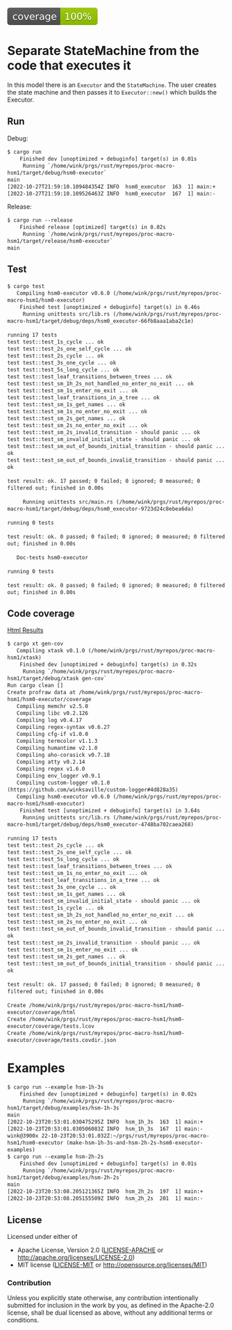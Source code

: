 ![code-coverage](coverage/html/badges/flat.svg)

# Separate StateMachine from the code that executes it

In this model there is an `Executor` and the `StateMachine`. The user
creates the state machine and then passes it to `Executor::new()` which
builds the Executor.

## Run

Debug:
```
$ cargo run
    Finished dev [unoptimized + debuginfo] target(s) in 0.01s
     Running `/home/wink/prgs/rust/myrepos/proc-macro-hsm1/target/debug/hsm0-executor`
main
[2022-10-27T21:59:10.109484354Z INFO  hsm0_executor  163  1] main:+
[2022-10-27T21:59:10.109526463Z INFO  hsm0_executor  167  1] main:-
```

Release:
```
$ cargo run --release
    Finished release [optimized] target(s) in 0.02s
     Running `/home/wink/prgs/rust/myrepos/proc-macro-hsm1/target/release/hsm0-executor`
main
```

## Test

```
$ cargo test
   Compiling hsm0-executor v0.6.0 (/home/wink/prgs/rust/myrepos/proc-macro-hsm1/hsm0-executor)
    Finished test [unoptimized + debuginfo] target(s) in 0.46s
     Running unittests src/lib.rs (/home/wink/prgs/rust/myrepos/proc-macro-hsm1/target/debug/deps/hsm0_executor-66fb8aaa1aba2c1e)

running 17 tests
test test::test_1s_cycle ... ok
test test::test_2s_one_self_cycle ... ok
test test::test_2s_cycle ... ok
test test::test_3s_one_cycle ... ok
test test::test_5s_long_cycle ... ok
test test::test_leaf_transitions_between_trees ... ok
test test::test_sm_1h_2s_not_handled_no_enter_no_exit ... ok
test test::test_sm_1s_enter_no_exit ... ok
test test::test_leaf_transitions_in_a_tree ... ok
test test::test_sm_1s_get_names ... ok
test test::test_sm_1s_no_enter_no_exit ... ok
test test::test_sm_2s_get_names ... ok
test test::test_sm_2s_no_enter_no_exit ... ok
test test::test_sm_2s_invalid_transition - should panic ... ok
test test::test_sm_invalid_initial_state - should panic ... ok
test test::test_sm_out_of_bounds_initial_transition - should panic ... ok
test test::test_sm_out_of_bounds_invalid_transition - should panic ... ok

test result: ok. 17 passed; 0 failed; 0 ignored; 0 measured; 0 filtered out; finished in 0.00s

     Running unittests src/main.rs (/home/wink/prgs/rust/myrepos/proc-macro-hsm1/target/debug/deps/hsm0_executor-9723d24c8ebea6da)

running 0 tests

test result: ok. 0 passed; 0 failed; 0 ignored; 0 measured; 0 filtered out; finished in 0.00s

   Doc-tests hsm0-executor

running 0 tests

test result: ok. 0 passed; 0 failed; 0 ignored; 0 measured; 0 filtered out; finished in 0.00s
```

## Code coverage

<!--
Using html preview.github.io. Or how display/render a URL/link from a github readme.md file.

The `Html Results` link has to be "absolute" and thus will always render the "main" coverage information
not the "current branch". You can manually edit the URL change "main" to the branch name and you'll then
the what you'd probably want to see.

To see it on your clone, prior to committing and merging to main,
execute `google-chrome coverage/html/index.html` at the command line:

   wink@3900x 22-10-23T20:01:27.503Z:~/prgs/rust/myrepos/proc-macro-hsm1/hsm0-executor (rework-3-coverage-100%)
   $ google-chrome coverage/html/index.html &
   [4] 97726
   wink@3900x 22-10-23T20:01:29.432Z:~/prgs/rust/myrepos/proc-macro-hsm1/hsm0-executor (rework-3-coverage-100%)
-->

[Html Results](https://htmlpreview.github.io/?https://github.com/winksaville/proc-macro-hsm1/blob/main/hsm0-executor/coverage/html/index.html)


```
$ cargo xt gen-cov
   Compiling xtask v0.1.0 (/home/wink/prgs/rust/myrepos/proc-macro-hsm1/xtask)
    Finished dev [unoptimized + debuginfo] target(s) in 0.32s
     Running `/home/wink/prgs/rust/myrepos/proc-macro-hsm1/target/debug/xtask gen-cov`
Run cargo clean []
Create profraw data at /home/wink/prgs/rust/myrepos/proc-macro-hsm1/hsm0-executor/coverage
   Compiling memchr v2.5.0
   Compiling libc v0.2.126
   Compiling log v0.4.17
   Compiling regex-syntax v0.6.27
   Compiling cfg-if v1.0.0
   Compiling termcolor v1.1.3
   Compiling humantime v2.1.0
   Compiling aho-corasick v0.7.18
   Compiling atty v0.2.14
   Compiling regex v1.6.0
   Compiling env_logger v0.9.1
   Compiling custom-logger v0.1.0 (https://github.com/winksaville/custom-logger#4d828a35)
   Compiling hsm0-executor v0.6.0 (/home/wink/prgs/rust/myrepos/proc-macro-hsm1/hsm0-executor)
    Finished test [unoptimized + debuginfo] target(s) in 3.64s
     Running unittests src/lib.rs (/home/wink/prgs/rust/myrepos/proc-macro-hsm1/target/debug/deps/hsm0_executor-4748ba702caea268)

running 17 tests
test test::test_2s_cycle ... ok
test test::test_2s_one_self_cycle ... ok
test test::test_5s_long_cycle ... ok
test test::test_leaf_transitions_between_trees ... ok
test test::test_sm_1s_no_enter_no_exit ... ok
test test::test_leaf_transitions_in_a_tree ... ok
test test::test_3s_one_cycle ... ok
test test::test_sm_1s_get_names ... ok
test test::test_sm_invalid_initial_state - should panic ... ok
test test::test_1s_cycle ... ok
test test::test_sm_1h_2s_not_handled_no_enter_no_exit ... ok
test test::test_sm_2s_no_enter_no_exit ... ok
test test::test_sm_out_of_bounds_invalid_transition - should panic ... ok
test test::test_sm_2s_invalid_transition - should panic ... ok
test test::test_sm_1s_enter_no_exit ... ok
test test::test_sm_2s_get_names ... ok
test test::test_sm_out_of_bounds_initial_transition - should panic ... ok

test result: ok. 17 passed; 0 failed; 0 ignored; 0 measured; 0 filtered out; finished in 0.00s

Create /home/wink/prgs/rust/myrepos/proc-macro-hsm1/hsm0-executor/coverage/html
Create /home/wink/prgs/rust/myrepos/proc-macro-hsm1/hsm0-executor/coverage/tests.lcov
Create /home/wink/prgs/rust/myrepos/proc-macro-hsm1/hsm0-executor/coverage/tests.covdir.json
```

# Examples

```
$ cargo run --example hsm-1h-3s
    Finished dev [unoptimized + debuginfo] target(s) in 0.02s
     Running `/home/wink/prgs/rust/myrepos/proc-macro-hsm1/target/debug/examples/hsm-1h-3s`
main
[2022-10-23T20:53:01.030475295Z INFO  hsm_1h_3s  163  1] main:+
[2022-10-23T20:53:01.030506083Z INFO  hsm_1h_3s  167  1] main:-
wink@3900x 22-10-23T20:53:01.032Z:~/prgs/rust/myrepos/proc-macro-hsm1/hsm0-executor (make-hsm-1h-3s-and-hsm-2h-2s-hsm0-executor-examples)
$ cargo run --example hsm-2h-2s
    Finished dev [unoptimized + debuginfo] target(s) in 0.01s
     Running `/home/wink/prgs/rust/myrepos/proc-macro-hsm1/target/debug/examples/hsm-2h-2s`
main
[2022-10-23T20:53:08.205121365Z INFO  hsm_2h_2s  197  1] main:+
[2022-10-23T20:53:08.205155509Z INFO  hsm_2h_2s  201  1] main:-
```

## License

Licensed under either of

- Apache License, Version 2.0 ([LICENSE-APACHE](LICENSE-APACHE) or http://apache.org/licenses/LICENSE-2.0)
- MIT license ([LICENSE-MIT](LICENSE-MIT) or http://opensource.org/licenses/MIT)

### Contribution

Unless you explicitly state otherwise, any contribution intentionally submitted
for inclusion in the work by you, as defined in the Apache-2.0 license, shall
be dual licensed as above, without any additional terms or conditions.

